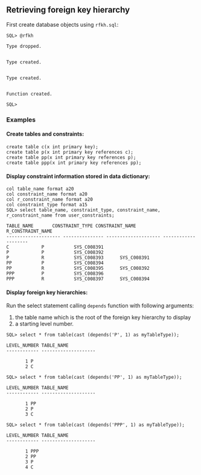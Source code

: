 ## Retrieving foreign key hierarchy

First create database objects using `rfkh.sql`:

```
SQL> @rfkh

Type dropped.


Type created.


Type created.


Function created.

SQL> 
```

### Examples

#### Create tables and constraints:

```
create table c(x int primary key);
create table p(x int primary key references c); 
create table pp(x int primary key references p); 
create table ppp(x int primary key references pp); 
```

#### Display constraint information stored in data dictionary:

```
col table_name format a20
col constraint_name format a20
col r_constraint_name format a20
col constraint_type format a15
SQL> select table_name, constraint_type, constraint_name, r_constraint_name	from user_constraints;

TABLE_NAME	     CONSTRAINT_TYPE CONSTRAINT_NAME	  R_CONSTRAINT_NAME
-------------------- --------------- -------------------- --------------------
C		     P		     SYS_C008391
P		     P		     SYS_C008392
P		     R		     SYS_C008393	  SYS_C008391
PP		     P		     SYS_C008394
PP		     R		     SYS_C008395	  SYS_C008392
PPP		     P		     SYS_C008396
PPP		     R		     SYS_C008397	  SYS_C008394
```

#### Display foreign key hierarchies:

Run the select statement calling `depends` function with following arguments:
1. the table name which is the root of the foreign key hierarchy to display 
2. a starting level number.

```
SQL> select * from table(cast (depends('P', 1) as myTableType));

LEVEL_NUMBER TABLE_NAME
------------ --------------------

	   1 P
	   2 C

SQL> select * from table(cast (depends('PP', 1) as myTableType));

LEVEL_NUMBER TABLE_NAME
------------ --------------------

	   1 PP
	   2 P
	   3 C

SQL> select * from table(cast (depends('PPP', 1) as myTableType));

LEVEL_NUMBER TABLE_NAME
------------ --------------------

	   1 PPP
	   2 PP
	   3 P
	   4 C
```
